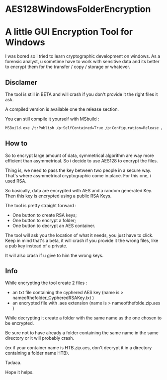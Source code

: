 # AES128WindowsFolderEncryption


# A little GUI Encryption Tool for Windows 

I was bored so i tried to learn cryptographic development on windows.
As a forensic analyst, u sometime have to work with sensitive data and its better to encrypt them for the transfer / copy / storage or whatever.



## Disclamer 

The tool is still in BETA and will crash if you don't provide it the right files it ask.


A compiled version is available one the release section.

You can still compile it yourself with MSbuild : 

```bash
MSBuild.exe /t:Publish /p:SelfContained=True /p:Configuration=Release /p:Plateform=x86 /p:PublishDir=C:\Users\WHEREVERUWANTTOPUBLISHIT
```


## How to 

So to encrypt large amount of data, symmetrical algorithm are way more efficient than asymmetrical.
So i decide to use AES128 to encrypt the files.

Thing is, we need to pass the key between two people in a secure way. That's where asymmetrical cryptographic come in place. For this one, i used RSA.

So basically, data are encrypted with AES and a random generated Key. Then this key is encrypted using a public RSA Keys. 

The tool is pretty straight forward : 
- One button to create RSA keys;
- One button to encrypt a folder;
- One button to decrypt an AES container.

The tool will ask you the location of what it needs, you just have to click.
Keep in mind that's a beta, it will crash if you provide it the wrong files, like a pub key instead of a private.

It will also crash if u give to him the wrong keys.

## Info 

While encrypting the tool create 2 files :

- an txt file containing the cyphered AES key (name is > nameofthefolder_CypheredRSAKey.txt )
- an encrypted file with .aes extension (name is > nameofthefolde.zip.aes )


While decrypting it create a folder with the same name as the one chosen to be encrypted.

Be sure not to have already a folder containing the same name in the same directory or it will probably crash.

(ex if your container name is HTB.zip.aes, don't decrypt it in a directory containing a folder name HTB).


Tadaaa.

Hope it helps.
